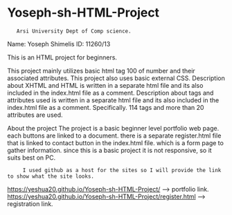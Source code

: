 # Yoseph-sh-HTML-Project
       Arsi University Dept of Comp science.
Name: Yoseph Shimelis
ID: 11260/13



This is an HTML project for beginners.

This project mainly utilizes basic html tag 100 of number and their associated attributes.
This project also uses basic external CSS.
Description about XHTML and HTML is written in a separate html file and its also included in the index.html file as a comment.
Description about tags and attributes used is written in a separate html file and its also included in the index.html file as a comment.
Specifically. 114 tags and more than 20 attributes are used.

About the project
The project is a basic beginner level portfolio web page.
each buttons are linked to a document.
there is a separate register.html file that is linked to contact button in the index.html file. which is a form page to gather information.
since this is a basic project it is not responsive, so it suits best on PC.

         I used github as a host for the sites so I will provide the link to show what the site looks.
  https://yeshua20.github.io/Yoseph-sh-HTML-Project/ --> portfolio link.
  https://yeshua20.github.io/Yoseph-sh-HTML-Project/register.html --> registration link.
         
